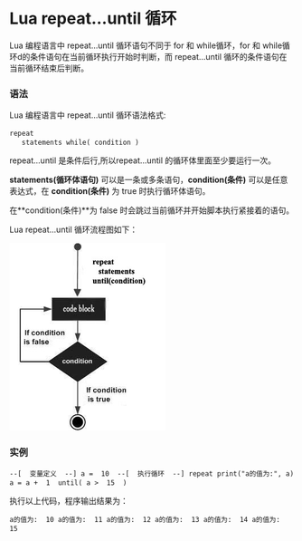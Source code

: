 # Lua repeat...until 循环



Lua 编程语言中 repeat...until 循环语句不同于 for 和 while循环，for 和 while循环d的条件语句在当前循环执行开始时判断，而 repeat...until 循环的条件语句在当前循环结束后判断。

### 语法

Lua 编程语言中 repeat...until 循环语法格式:

```
repeat
   statements while( condition )
```

repeat...until 是条件后行,所以repeat...until 的循环体里面至少要运行一次。

**statements(循环体语句)** 可以是一条或多条语句，**condition(条件)** 可以是任意表达式，在 **condition(条件)** 为 true 时执行循环体语句。

在**condition(条件)**为 false 时会跳过当前循环并开始脚本执行紧接着的语句。

Lua repeat...until 循环流程图如下：

![](../img/lua_repeat_until_loop.jpg "Lua repeat...until 循环")

### 实例

```
--[  变量定义  --] a =  10  --[  执行循环  --] repeat print("a的值为:", a) a = a +  1  until( a >  15  )
```

执行以上代码，程序输出结果为：

```
a的值为:  10 a的值为:  11 a的值为:  12 a的值为:  13 a的值为:  14 a的值为:  15
```
